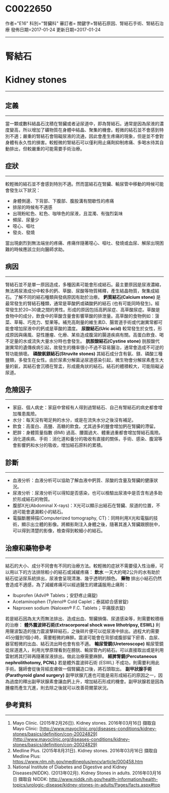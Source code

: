 # C0022650
作者="E16"
科別="腎臟科"
審訂者=
關鍵字=腎結石原因、腎結石手術、腎結石治療
發佈日期=2017-01-24
更新日期=2017-01-24

----------
# 腎結石
# Kidney stones
----------
##  定義
----------

當一顆或數科結晶石沈積在腎臟或者泌尿道中，即為腎結石。通常是因為尿液的濃度變高，所以增加了礦物質在身體中結晶、聚集的機會。輕微的結石並不會感到特別不適；嚴重的腎結石會阻礙尿液的流通，因此會產生疼痛的現象，但是並不會對身體有永久性的損害。較輕微的腎結石可以僅利用止痛劑抑制疼痛、多喝水待其自動排出，但較嚴重的可能需要手術治療。 

## 症狀
----------

較輕微的結石並不會感到特別不適。然而當結石在腎臟、輸尿管中移動的時候可能會發生以下狀況：

- 身體側邊、下背部、下腹部、腹股溝有間歇性的疼痛
- 排尿的時候有不適感
- 出現粉紅色、紅色、咖啡色的尿液，且混濁、有強烈氣味
- 頻尿、尿量少
- 噁心、嘔吐
- 發炎、發燒

當出現劇烈到無法端坐的疼痛、疼痛伴隨著噁心、嘔吐、發燒或血尿、解尿出現困難的時候應該立刻向醫師求助。 

## 病因
----------

腎結石並不是單一原因造成，多種因素可能會形成結石。最主要原因是尿液濃縮，無法將尿液成分中較多的鈣、草酸、尿酸等物質稀釋，產生結晶物質，聚集成結石。了解不同的結石種類與發病原因有助於治療。
**鈣質結石(Calcium stone)**
是最常發生的腎結石種類，通常是草酸鈣或磷酸鈣的結石 (也有可能同時發生)。經常發生於20~30歲之間的男性。形成的原因包括高鈣尿症、高草酸尿症。草酸是食物中的成分，飲食中的草酸含量會影響草酸的排泄量。高草酸的食物例如：菠菜、草莓、巧克力、堅果等。補充高劑量的維生素D、腸胃道手術或代謝異常都可能會增加尿液中的鈣或是草酸的濃度。
**尿酸結石(Uric acid)**
較常發生於女性，形成原因與痛風、惡性腫瘤、化療、某些造成腹瀉的腸道疾病有關。高蛋白飲食、喝不足量的水或流失大量水分時也會發生。
**胱胺酸結石(Cystine stone)**
胱胺酸代謝異常的遺傳疾病引起，故發生的機率很小不過不容易醫治，通常會造成不可逆的腎功能損壞。
**磷酸氨鎂結石(Struvite stones)**
其結石成分含有氨、鎂、磷酸三種鹽類，多發生在女性。由於尿素分解菌泌尿道感染引起，微生物會分解尿素產生大量的氨，其結石會沉積在腎盂，形成鹿角狀的結石。結石的體積較大，可能阻礙泌尿道。

## 危險因子
----------
- 家庭、個人病史：家庭中曾經有人得到過腎結石、自己有腎結石的病史都會增加罹患風險。
- 水分：每天沒有喝足夠的水分，或是在流失水分之後沒有補足。
- 飲食：高蛋白、高鹽、高糖的飲食。尤其過多的鹽會增加鈣在腎臟的滯留。
- 肥胖：身體質量指數 (BMI) 過高、腰圍過大、體重過重都會增加腎結石風險。
- 消化道疾病、手術：消化道和養分的吸收有直接的關係，手術、感染、腹瀉等會影響鈣和水分的吸收，增加結石原料的累積。
## 診斷
----------
- 血液分析：血液分析可以協助了解血液中鈣質、尿酸的含量及腎臟的健康狀況。 
- 尿液分析：尿液分析可以得知是否感染，也可以檢驗出尿液中是否含有過多助於形成結石的物質。
- 腹部X光(Abdominal X-rays)：X光可以顯示出結石在腎臟、尿道的位置，不過可能會遺漏較小的結石。
- 電腦斷層掃描(Computerized tomography, CT)：同時利用X光和電腦的技術，顯示出立體的影像。將顯影劑注入身體之後，隨著其進入腎臟跟膀胱中，可以得到清楚的影像，檢查得到較細小的結石。
## 治療和藥物參考
----------

結石的大小、成分不同會有不同的治療方法。較輕微的症狀不需要侵入性治療，可以用以下的方法排除較小的結石或減緩疼痛：
**飲水**
一天大約喝2公升的水有助於結石從泌尿系統排出，尿液會呈現清澈、幾乎透明的顏色。
**藥物**
排出小結石仍然會造成不適感，為了減緩疼痛可以經過醫生的建議服用止痛劑：

- Ibuprofen (Advil® Tablets；安舒疼止痛錠)
- Acetaminophen (Tylenol® Cold Caplet；泰諾綜合感冒錠)
- Naproxen sodium (Naloxen® F.C. Tablets；平痛膜衣錠)

若是結石因為太大而無法排出、造成出血、腎臟損傷、尿道感染等，則需要較積極的治療：
**體外震波碎石術(Extracorporeal shock wave lithotripsy, ESWL)**
利用聲波製造的強力震波擊碎結石，之後碎片便可以從尿液中排出。過程大約需要45分鐘到1個小時，需要輕微的麻醉。震波可能會在背部或腹部留下瘀青、血尿、器官輕微的出血、結石流出時也會有些不適。
**輸尿管鏡(Ureteroscope)**
輸尿管鏡從尿道進入，利用光學原理看到在膀胱、輸尿管內的結石。可以直接取出或是利用雷射將其打碎再隨著尿液排出。做此治療需要麻醉。
**經脾腎鏡(Percutaneous nephrolithotomy, PCNL)**
若是體外震波碎石術 (ESWL) 不成功，則需要利用此手術。醫師會從後背經皮膚做一個腎臟造口後，將石頭取出。
**副甲狀腺手術(Parathyroid gland surgery)**
副甲狀腺亢進也可能是易形成結石的原因之一，因為過度的釋出副甲狀腺素會讓血鈣上升，增加結石形成的機會。副甲狀腺若是因為腫瘤而產生亢進，則去除之後就可以改善荷爾蒙狀況。

## 參考資料
----------
1. Mayo Clinic. (2015年2月26日). Kidney stones. 2016年03月16日 擷取自 Mayo Clinic: 
  [http://www.mayoclinic.org/diseases-conditions/kidney-stones/basics/definition/con-20024829](http://www.mayoclinic.org/diseases-conditions/kidney-stones/basics/definition/con-20024829)
2. Medline Plus. (2015年8月31日). Kidney stones. 2016年03月16日 擷取自Medline Plus:
  https://www.nlm.nih.gov/medlineplus/ency/article/000458.htm
3. National Institute of Diabetes and Digestive and Kidney Diseases(NIDDK). (2013年02月). Kidney Stones in adults. 2016年03月16日 擷取自 NIDDK: 
  http://www.niddk.nih.gov/health-information/health-topics/urologic-disease/kidney-stones-in-adults/Pages/facts.aspx#top

